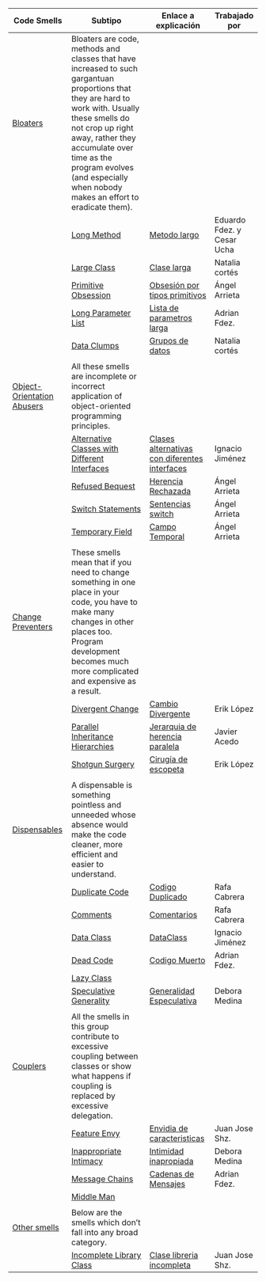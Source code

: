 | Code Smells                                                                          | Subtipo                                                                                                                                                                                                                                                                                            | Enlace a explicación                                                                                                                     | Trabajado por     |
|--------------------------------------------------------------------------------------|----------------------------------------------------------------------------------------------------------------------------------------------------------------------------------------------------------------------------------------------------------------------------------------------------|------------------------------------------------------------------------------------------------------------------------------------------|-------------------|
| [Bloaters](https://refactoring.guru/refactoring/smells/bloaters)                     | Bloaters are code, methods and classes that have increased to such gargantuan proportions that they are hard to work with. Usually these smells do not crop up right away, rather they accumulate over time as the program evolves (and especially when nobody makes an effort to eradicate them). |                                                                                                                                          |                   |
|                                                                                      | [Long Method](https://refactoring.guru/es/smells/long-method)                                                                                                                                                                                                                                      | [Metodo largo](./CodeSmell/LongMethod.md)                                                                                                | Eduardo Fdez. y <br> Cesar Ucha     |
|                                                                                      | [Large Class](https://refactoring.guru/es/smells/large-class)                                                                                                                                                                                                                                      | [Clase larga](./CodeSmell/LargeClass.md)                                                                                                 | Natalia cortés    |
|                                                                                      | [Primitive Obsession](https://refactoring.guru/es/smells/primitive-obsession)                                                                                                                                                                                                                      | [Obsesión por tipos primitivos](./CodeSmell/PrimitiveObsession.md)                                                                       | Ángel Arrieta     |
|                                                                                      | [Long Parameter List](https://refactoring.guru/es/smells/long-parameter-list)                                                                                                                                                                                                                      | [Lista de parametros larga](./CodeSmell/LongParameterList.md)                                                                            | Adrian Fdez.      |
|                                                                                      | [Data Clumps](https://refactoring.guru/es/smells/data-clumps)                                                                                                                                                                                                                                      | [Grupos de datos](./CodeSmell/DataClumps.md)                                                                                             | Natalia cortés    |
|                                                                                      |                                                                                                                                                                                                                                                                                                    |                                                                                                                                          |                   |
| [Object-Orientation Abusers](https://refactoring.guru/refactoring/smells/oo-abusers) | All these smells are incomplete or incorrect application of object-oriented programming principles.                                                                                                                                                                                                |                                                                                                                                          |                   |
|                                                                                      | [Alternative Classes with Different Interfaces](https://refactoring.guru/es/smells/alternative-classes-with-different-interfaces)                                                                                                                                                                  | [Clases alternativas con diferentes interfaces](./CodeSmell/AlternativeClassesWithDifferentInterfaces.md)                              | Ignacio Jiménez   |
|                                                                                      | [Refused Bequest](https://refactoring.guru/es/smells/refused-bequest)                                                                                                                                                                                                                              | [Herencia Rechazada](./CodeSmell/RefusedBequest.md)                                                                                      | Ángel Arrieta     |
|                                                                                      | [Switch Statements](https://refactoring.guru/es/smells/switch-statements)                                                                                                                                                                                                                          | [Sentencias switch](./CodeSmell/SwitchStatements.md)                                                                                     | Ángel Arrieta     |
|                                                                                      | [Temporary Field](https://refactoring.guru/es/smells/temporary-field)                                                                                                                                                                                                                              | [Campo Temporal](./CodeSmell/TemporaryField.md)                                                                                          | Ángel Arrieta     |
|                                                                                      |                                                                                                                                                                                                                                                                                                    |                                                                                                                                          |                   |
| [Change Preventers](https://refactoring.guru/refactoring/smells/change-preventers)   | These smells mean that if you need to change something in one place in your code, you have to make many changes in other places too. Program development becomes much more complicated and expensive as a result.                                                                                  |                                                                                                                                          |                   |
|                                                                                      | [Divergent Change](https://refactoring.guru/es/smells/divergent-change)                                                                                                                                                                                                                            | [Cambio Divergente](./CodeSmell/DivergentChange.md)                                                                                      | Erik López        |
|                                                                                      | [Parallel Inheritance Hierarchies](https://refactoring.guru/es/smells/parallel-inheritance-hierarchies)                                                                                                                                                                                            | [Jerarquia de herencia paralela ](CodeSmell/ParallelInheritanceHierarchies.md)                                                           | Javier Acedo      |
|                                                                                      | [Shotgun Surgery](https://refactoring.guru/es/smells/shotgun-surgery)                                                                                                                                                                                                                              | [Cirugía de escopeta](./CodeSmell/ShotgunSurgery.md)                                                                                     | Erik López        |
|                                                                                      |                                                                                                                                                                                                                                                                                                    |                                                                                                                                          |                   |
| [Dispensables](https://refactoring.guru/refactoring/smells/dispensables)             | A dispensable is something pointless and unneeded whose absence would make the code cleaner, more efficient and easier to understand.                                                                                                                                                              |                                                                                                                                          |                   |
|                                                                                      | [Duplicate Code](https://refactoring.guru/es/smells/duplicate-code)                                                                                                                                                                                                                                | [Codigo Duplicado](./CodeSmell/DuplicateCode.md)                                                                                         | Rafa Cabrera      |
|                                                                                      | [Comments](https://refactoring.guru/es/smells/comments)                                                                                                                                                                                                                                            | [Comentarios](./CodeSmell/Comments.md)                                                                                                   | Rafa Cabrera      |
|                                                                                      | [Data Class](https://refactoring.guru/es/smells/data-class)                                                                                                                                                                                                                                        | [DataClass](CodeSmell/DataClass.md)                                                                                                      | Ignacio Jiménez   |
|                                                                                      | [Dead Code](https://refactoring.guru/es/smells/dead-code)                                                                                                                                                                                                                                          | [Codigo Muerto](./CodeSmell/DeadCode.md)                                                                                                 | Adrian Fdez.      |
|                                                                                      | [Lazy Class](https://refactoring.guru/es/smells/lazy-class)                                                                                                                                                                                                                                        |                                                                                                                                          |                   |
|                                                                                      | [Speculative Generality](https://refactoring.guru/es/smells/speculative-generality)                                                                                                                                                                                                                | [Generalidad Especulativa](CodeSmell/SpeculativeGenerality.md)                                                                           | Debora Medina     |
|                                                                                      |                                                                                                                                                                                                                                                                                                    |                                                                                                                                          |                   |
| [Couplers](https://refactoring.guru/refactoring/smells/couplers)                     | All the smells in this group contribute to excessive coupling between classes or show what happens if coupling is replaced by excessive delegation.                                                                                                                                                |                                                                                                                                          |                   |
|                                                                                      | [Feature Envy](https://refactoring.guru/es/smells/feature-envy)                                                                                                                                                                                                                                    | [Envidia de caracteristicas](https://github.com/IES-Rafael-Alberti/EDES-P4.3.1-Refactoring/blob/main/CodeSmell/Feature%20Envy.md)        | Juan Jose Shz.    |
|                                                                                      | [Inappropriate Intimacy](https://refactoring.guru/es/smells/inappropriate-intimacy)                                                                                                                                                                                                                | [Intimidad inapropiada](CodeSmell/InappropiateIntimacy.md)                                                                               | Debora Medina     |
|                                                                                      | [Message Chains](https://refactoring.guru/es/smells/message-chains)                                                                                                                                                                                                                                | [Cadenas de Mensajes](./CodeSmell/MessageChains.md)                                                                                      | Adrian Fdez.      |
|                                                                                      | [Middle Man](https://refactoring.guru/es/smells/middle-man)                                                                                                                                                                                                                                        |                                                                                                                                          |                   |
|                                                                                      |                                                                                                                                                                                                                                                                                                    |                                                                                                                                          |                   |
| [Other smells](https://refactoring.guru/refactoring/smells/other)                    | Below are the smells which don’t fall into any broad category.                                                                                                                                                                                                                                     |                                                                                                                                          |                   |
|                                                                                      | [Incomplete Library Class](https://refactoring.guru/smells/incomplete-library-class)                                                                                                                                                                                                               | [Clase libreria incompleta](https://github.com/IES-Rafael-Alberti/EDES-P4.3.1-Refactoring/blob/main/CodeSmell/IncompleteLibraryClass.md) | Juan Jose Shz.    |      

